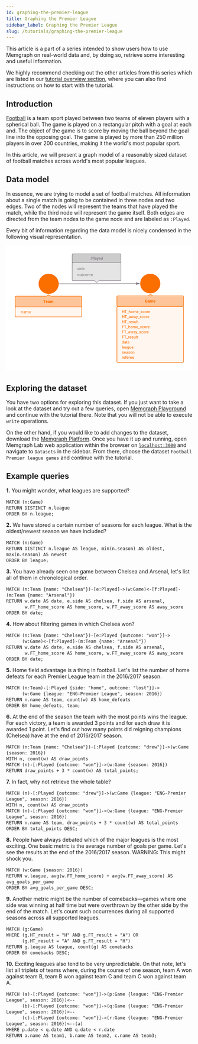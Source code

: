 ```yaml
---
id: graphing-the-premier-league
title: Graphing the Premier League
sidebar_label: Graphing the Premier League
slug: /tutorials/graphing-the-premier-league
---
```


This article is a part of a series intended to show users how to use Memgraph on
real-world data and, by doing so, retrieve some interesting and useful
information.

We highly recommend checking out the other articles from this series which are
listed in our [tutorial overview section](/tutorials/overview.md), where you
can also find instructions on how to start with the tutorial.

## Introduction

[Football](https://en.wikipedia.org/wiki/Association_football) is a team sport
played between two teams of eleven players with a spherical ball. The game is
played on a rectangular pitch with a goal at each and. The object of the game is
to score by moving the ball beyond the goal line into the opposing goal. The
game is played by more than 250 million players in over 200 countries, making it
the world's most popular sport.

In this article, we will present a graph model of a reasonably sized dataset of
football matches across world's most popular leagues.

## Data model

In essence, we are trying to model a set of football matches. All information
about a single match is going to be contained in three nodes and two edges. Two
of the nodes will represent the teams that have played the match, while the
third node will represent the game itself. Both edges are directed from the team
nodes to the game node and are labeled as `:Played`.

Every bit of information regarding the data model is nicely condensed in the
following visual representation.

![Football](../../data/football_metagraph.png)

## Exploring the dataset

You have two options for exploring this dataset. If you just want to take a look
at the dataset and try out a few queries, open [Memgraph
Playground](https://playground.memgraph.com/sandbox/football-premier-league) and
continue with the tutorial there. Note that you will not be able to execute
`write` operations.

On the other hand, if you would like to add changes to the dataset, download the
[Memgraph Platform](https://memgraph.com/download#memgraph-platform). Once you
have it up and running, open Memgraph Lab web application within the browser on
[`localhost:3000`](http://localhost:3000) and navigate to `Datasets` in the
sidebar. From there, choose the dataset `Football Premier league games` and
continue with the tutorial.

## Example queries

**1\.** You might wonder, what leagues are supported?

```cypher
MATCH (n:Game)
RETURN DISTINCT n.league
ORDER BY n.league;
```

**2\.** We have stored a certain number of seasons for each league. What is the
oldest/newest season we have included?

```cypher
MATCH (n:Game)
RETURN DISTINCT n.league AS league, min(n.season) AS oldest, max(n.season) AS newest
ORDER BY league;
```

**3\.** You have already seen one game between Chelsea and Arsenal, let's list
all of them in chronological order.

```cypher
MATCH (n:Team {name: "Chelsea"})-[e:Played]->(w:Game)<-[f:Played]-(m:Team {name: "Arsenal"})
RETURN w.date AS date, e.side AS chelsea, f.side AS arsenal,
       w.FT_home_score AS home_score, w.FT_away_score AS away_score
ORDER BY date;
```

**4\.** How about filtering games in which Chelsea won?

```cypher
MATCH (n:Team {name: "Chelsea"})-[e:Played {outcome: "won"}]->
      (w:Game)<-[f:Played]-(m:Team {name: "Arsenal"})
RETURN w.date AS date, e.side AS chelsea, f.side AS arsenal,
       w.FT_home_score AS home_score, w.FT_away_score AS away_score
ORDER BY date;
```

**5\.** Home field advantage is a thing in football. Let's list the number of
home defeats for each Premier League team in the 2016/2017 season.

```cypher
MATCH (n:Team)-[:Played {side: "home", outcome: "lost"}]->
      (w:Game {league: "ENG-Premier League", season: 2016})
RETURN n.name AS team, count(w) AS home_defeats
ORDER BY home_defeats, team;
```

**6\.** At the end of the season the team with the most points wins the league.
For each victory, a team is awarded 3 points and for each draw it is awarded 1
point. Let's find out how many points did reigning champions (Chelsea) have at
the end of 2016/2017 season.

```cypher
MATCH (n:Team {name: "Chelsea"})-[:Played {outcome: "drew"}]->(w:Game {season: 2016})
WITH n, count(w) AS draw_points
MATCH (n)-[:Played {outcome: "won"}]->(w:Game {season: 2016})
RETURN draw_points + 3 * count(w) AS total_points;
```

**7\.** In fact, why not retrieve the whole table?

```cypher
MATCH (n)-[:Played {outcome: "drew"}]->(w:Game {league: "ENG-Premier League", season: 2016})
WITH n, count(w) AS draw_points
MATCH (n)-[:Played {outcome: "won"}]->(w:Game {league: "ENG-Premier League", season: 2016})
RETURN n.name AS team, draw_points + 3 * count(w) AS total_points
ORDER BY total_points DESC;
```

**8\.** People have always debated which of the major leagues is the most
exciting. One basic metric is the average number of goals per game. Let's see
the results at the end of the 2016/2017 season. WARNING: This might shock you.

```cypher
MATCH (w:Game {season: 2016})
RETURN w.league, avg(w.FT_home_score) + avg(w.FT_away_score) AS avg_goals_per_game
ORDER BY avg_goals_per_game DESC;
```

**9\.** Another metric might be the number of comebacks&mdash;games where one
side was winning at half time but were overthrown by the other side by the end
of the match. Let's count such occurrences during all supported seasons across
all supported leagues.

```cypher
MATCH (g:Game)
WHERE (g.HT_result = "H" AND g.FT_result = "A") OR
      (g.HT_result = "A" AND g.FT_result = "H")
RETURN g.league AS league, count(g) AS comebacks
ORDER BY comebacks DESC;
```

**10\.** Exciting leagues also tend to be very unpredictable. On that note,
let's list all triplets of teams where, during the course of one season, team A
won against team B, team B won against team C and team C won against team A.

```cypher
MATCH (a)-[:Played {outcome: "won"}]->(p:Game {league: "ENG-Premier League", season: 2016})<--
      (b)-[:Played {outcome: "won"}]->(q:Game {league: "ENG-Premier League", season: 2016})<--
      (c)-[:Played {outcome: "won"}]->(r:Game {league: "ENG-Premier League", season: 2016})<--(a)
WHERE p.date < q.date AND q.date < r.date
RETURN a.name AS team1, b.name AS team2, c.name AS team3;
```
